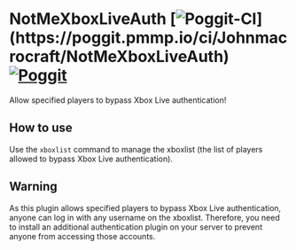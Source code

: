 # NotMeXboxLiveAuth [![Poggit-CI](https://poggit.pmmp.io/ci.badge/Johnmacrocraft/NotMeXboxLiveAuth/~)](https://poggit.pmmp.io/ci/Johnmacrocraft/NotMeXboxLiveAuth) [![Poggit](https://poggit.pmmp.io/shield.state/NotMeXboxLiveAuth)](https://poggit.pmmp.io/p/NotMeXboxLiveAuth)
Allow specified players to bypass Xbox Live authentication!

## How to use
Use the `xboxlist` command to manage the xboxlist (the list of players allowed to bypass Xbox Live authentication).

## Warning
As this plugin allows specified players to bypass Xbox Live authentication, anyone can log in with any username on the xboxlist. Therefore, you need to install an additional authentication plugin on your server to prevent anyone from accessing those accounts.
